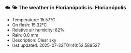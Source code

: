 ### ☁️ 🌤️  The weather in Florianópolis is: Florianópolis

- Temperature: 15.57°C
- On flesh: 15.32°C
- Relative air humidity: 82%
- Rain: 0.0 mm
- Description: Clear sky
- last updated: 2025-07-22T01:40:52.589527
